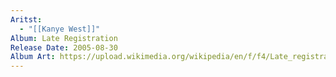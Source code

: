 ```yaml
---
Aritst:
  - "[[Kanye West]]"
Album: Late Registration
Release Date: 2005-08-30
Album Art: https://upload.wikimedia.org/wikipedia/en/f/f4/Late_registration_cd_cover.jpg
---
```

